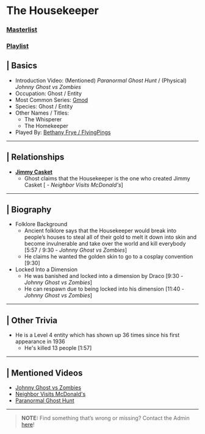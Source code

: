 # The Housekeeper  
### [Masterlist]()
### [Playlist]()

## | Basics  
- Introduction Video: \(Mentioned) *Paranormal Ghost Hunt* / \(Physical) *Johnny Ghost vs Zombies*
- Occupation: Ghost / Entity 
- Most Common Series: [Gmod](6.Series/Gmod.html)  
- Species: Ghost / Entity  
- Other Names / Titles:   
  - The Whisperer
  - The Homekeeper  
- Played By: [Bethany Frye / FlyingPings](3.Siblings/3.3.Bethany-Frye-FlyingPings.html)

----

## | Relationships  
- [**Jimmy Casket**](5.Characters/Jimmy_Casket.html)  
  - Ghost claims that the Housekeeper is the one who created Jimmy Casket \[ - *Neighbor Visits McDonald's*] 

----

## | Biography
- Folklore Background
  - Ancient folklore says that the Housekeeper would break into people’s houses to steal all of their gold to melt it down into skin and become invulnerable and take over the world and kill everybody \[5:57 / 9:30 - *Johnny Ghost vs Zombies*]
  - He claims he wanted the golden skin to go to a cosplay convention \[9:30]
- Locked Into a Dimension
  - He was banished and locked into a dimension by Draco \[9:30 - *Johnny Ghost vs Zombies*]
  - He can respawn due to being locked into his dimension \[11:40 - *Johnny Ghost vs Zombies*]

----

## | Other Trivia  
- He is a Level 4 entity which has shown up 36 times since his first appearance in 1936
  - He's killed 13 people \[1:57]

----

## | Mentioned Videos
- [Johnny Ghost vs Zombies](https://youtu.be/ZZi4QOcKkno)
- [Neighbor Visits McDonald's](https://youtu.be/hviiaU4UmZA)
- [Paranormal Ghost Hunt](https://youtu.be/VEq4ggHacoU)

----

> **NOTE:** Find something that’s wrong or missing? Contact the Admin [here](../chapter_2.html)!